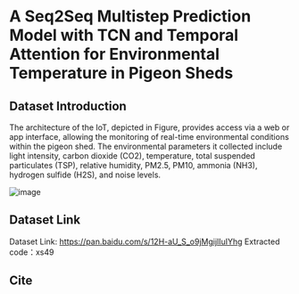 # A Seq2Seq Multistep Prediction Model with TCN and Temporal Attention for Environmental Temperature in Pigeon Sheds

## Dataset Introduction

The architecture of the IoT, depicted in Figure, provides access via a web or app interface, allowing the monitoring of real-time environmental conditions within the pigeon shed. The environmental parameters it collected include light intensity, carbon dioxide (CO2), temperature, total suspended particulates (TSP), relative humidity, PM2.5, PM10, ammonia (NH3), hydrogen sulfide (H2S), and noise levels.

![image](https://github.com/user-attachments/assets/afdef11b-a3f9-4efc-a53b-3168afb8e177)

## Dataset Link

Dataset Link: https://pan.baidu.com/s/12H-aU_S_o9jMgijlIuIYhg  Extracted code：xs49

## Cite

